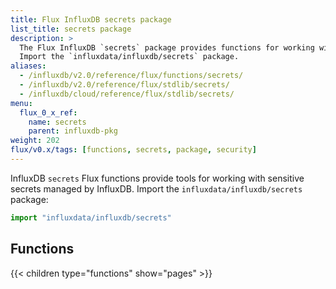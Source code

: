 ```yaml
---
title: Flux InfluxDB secrets package
list_title: secrets package
description: >
  The Flux InfluxDB `secrets` package provides functions for working with sensitive secrets managed by InfluxDB.
  Import the `influxdata/influxdb/secrets` package.
aliases:
  - /influxdb/v2.0/reference/flux/functions/secrets/
  - /influxdb/v2.0/reference/flux/stdlib/secrets/
  - /influxdb/cloud/reference/flux/stdlib/secrets/
menu:
  flux_0_x_ref:
    name: secrets
    parent: influxdb-pkg
weight: 202
flux/v0.x/tags: [functions, secrets, package, security]
---
```


InfluxDB `secrets` Flux functions provide tools for working with sensitive secrets managed by InfluxDB.
Import the `influxdata/influxdb/secrets` package:

```js
import "influxdata/influxdb/secrets"
```

## Functions
{{< children type="functions" show="pages" >}}
